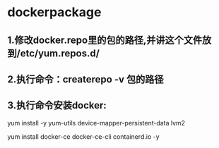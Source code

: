 # dockerpackage
## 1.修改docker.repo里的包的路径,并讲这个文件放到/etc/yum.repos.d/
## 2.执行命令：createrepo -v 包的路径
## 3.执行命令安装docker:

  yum install -y yum-utils device-mapper-persistent-data  lvm2
  
  yum install docker-ce docker-ce-cli containerd.io -y
